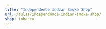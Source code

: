 ```yaml
---
title: "Independence Indian Smoke Shop"
url: /tulsa/independence-indian-smoke-shop/
shop: tobacco
---
```

